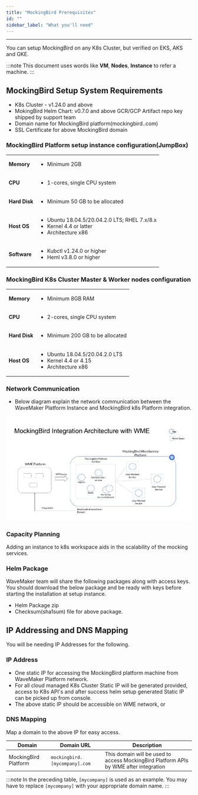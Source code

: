 ```yaml
---
title: "MockingBird Prerequisites"
id: ""
sidebar_label: "What you'll need"
---
```

---

You can setup MockingBird on any K8s Cluster, but verified on EKS, AKS and GKE.

:::note
This document uses words like **VM**, **Nodes**, **Instance** to refer a machine.
:::

## MockingBird Setup System Requirements

- K8s Cluster - v1.24.0 and above
- MokingBird Helm Chart: v0.7.0 and above GCR/GCP Artifact repo key shipped by support team
- Domain name for MockingBird platform(mockingbird.<domainname>.com)
- SSL Certificate for above MockingBird domain

### MockingBird Platform setup instance configuration(JumpBox)

<table><tbody><tr><td><strong>Memory</strong></td><td><ul><li>Minimum 2GB</li></ul></td></tr><tr><td><strong>CPU</strong></td><td><ul><li>1-cores, single CPU system</li></ul></td></tr><tr><td><strong>Hard Disk</strong></td><td><ul><li>Minimum&nbsp;50 GB to be allocated</li></td></tr><tr><td><strong>Host OS</strong></td><td><ul><li>Ubuntu 18.04.5/20.04.2.0 LTS;  RHEL 7.x/8.x</li><li>Kernel 4.4 or latter</li><li>Architecture x86</li></ul></td></tr>
<tr><td><strong>Software</strong></td><td><ul><li>Kubctl v1.24.0 or higher</li><li>Heml v3.8.0 or higher</li></ul></li></td></tr></tbody></table>

### MockingBird K8s Cluster Master & Worker nodes configuration

<table><tbody><tr><td><strong>Memory</strong></td><td><ul><li>Minimum 8GB RAM</li></ul></td></tr><tr><td><strong>CPU</strong></td><td><ul><li>2-cores, single CPU system</li></ul></td></tr><tr><td><strong>Hard Disk</strong></td><td><ul><li>Minimum&nbsp;200 GB to be allocated</li></ul></li></td></tr><tr><td><strong>Host OS</strong></td><td><ul><li>Ubuntu 18.04.5/20.04.2.0 LTS</li><li>Kernel 4.4 or 4.15</li><li>Architecture x86</li></ul></td></tr>
</ul></td></tr></tbody></table>

### Network Communication

- Below diagram explain the network communication between the WaveMaker Platform Instance and MockingBird k8s Platform integration.

[![network-communication-between-instances](/learn/assets/wme-setup/network-communication-between-mbe-wme.jpg)](/learn/assets/wme-setup/network-communication-between-mbe-wme.jpg)

### Capacity Planning

Adding an instance to k8s workspace aids in the scalability of the mocking services. 

### Helm Package 

WaveMaker team will share the following packages along with access keys. You should download the below package and be ready with keys before starting the installation at setup instance.

- Helm Package zip
- Checksum(sha1sum) file for above package.

## IP Addressing and DNS Mapping

You will be needing IP Addresses for the following.

### IP Address

- One static IP for accessing the MockingBird platform machine from WaveMaker Platform network.
- For all cloud managed K8s Cluster Static IP will be generated provided, access to K8s API's and after success helm setup generated Static IP can be picked up from console.
- The above static IP should be accessible on WME network, or

### DNS Mapping

Map a domain to the above IP for easy access.

| **Domain**              | **Domain URL**                | **Description**                                                                           |
| ---                     | ---                           | ---                                                                                       |
| MockingBird Platform    | `mockingbird.[mycompany].com`   | This domain will be used to access MockingBird Platform APIs by WME after integration   |

:::note
In the preceding table, `[mycompany]` is used as an example. You may have to replace `[mycompany]` with your appropriate domain name.
:::

